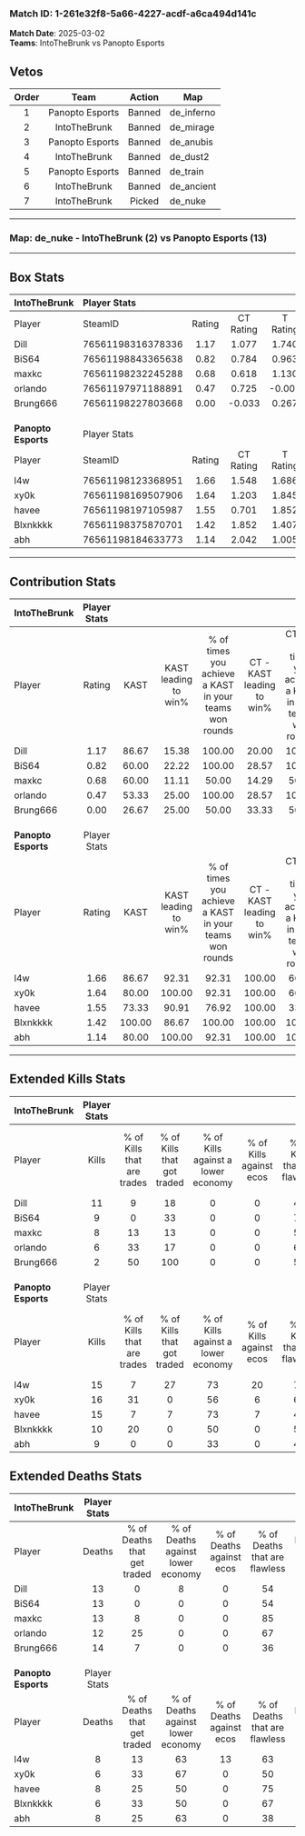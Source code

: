 ### Match ID: 1-261e32f8-5a66-4227-acdf-a6ca494d141c  
**Match Date**: 2025-03-02  
**Teams**: IntoTheBrunk vs Panopto Esports  

## Vetos  

| Order | Team | Action | Map |
| :---: | :--: | :----: | --- |
| 1 | Panopto Esports | Banned | de_inferno |
| 2 | IntoTheBrunk | Banned | de_mirage |
| 3 | Panopto Esports | Banned | de_anubis |
| 4 | IntoTheBrunk | Banned | de_dust2 |
| 5 | Panopto Esports | Banned | de_train |
| 6 | IntoTheBrunk | Banned | de_ancient |
| 7 | IntoTheBrunk | Picked | de_nuke |

---  

### **Map**: de_nuke - IntoTheBrunk (2) vs Panopto Esports (13)  
---  

## Box Stats  

| **IntoTheBrunk**    | Player Stats      |        |           |          |        |       |       |         |        |      |     |
| :- | :- | :-: | :-: | :-: | :-: | :-: | :-: | :-: | :-: | :-: | :-: |
| Player              | SteamID           | Rating | CT Rating | T Rating |  KAST  |  ADR  | Kills | Assists | Deaths | K/D  | HS% |
| Dill                | 76561198316378336 |  1.17  |   1.077   |  1.740   | 86.67  | 91.8  |  11   |    2    |   13   | 0.85 | 54  |
| BiS64               | 76561198843365638 |  0.82  |   0.784   |  0.963   | 60.00  | 74.1  |   9   |    4    |   13   | 0.69 | 22  |
| maxkc               | 76561198232245288 |  0.68  |   0.618   |  1.130   | 60.00  | 56.1  |   8   |    1    |   13   | 0.62 | 75  |
| orlando             | 76561197971188891 |  0.47  |   0.725   |  -0.005  | 53.33  | 31.7  |   6   |    0    |   12   | 0.50 | 50  |
| Brung666            | 76561198227803668 |  0.00  |  -0.033   |  0.267   | 26.67  | 34.7  |   2   |    1    |   14   | 0.14 |  0  |
|                     |                   |        |           |          |        |       |       |         |        |      |     |
|                     |                   |        |           |          |        |       |       |         |        |      |     |
|                     |                   |        |           |          |        |       |       |         |        |      |     |
| **Panopto Esports** | Player Stats      |        |           |          |        |       |       |         |        |      |     |
| Player              | SteamID           | Rating | CT Rating | T Rating |  KAST  |  ADR  | Kills | Assists | Deaths | K/D  | HS% |
| l4w                 | 76561198123368951 |  1.66  |   1.548   |  1.686   | 86.67  | 113.7 |  15   |    3    |   8    | 1.88 | 60  |
| xy0k                | 76561198169507906 |  1.64  |   1.203   |  1.845   | 80.00  | 86.5  |  16   |    2    |   6    | 2.67 | 62  |
| havee               | 76561198197105987 |  1.55  |   0.701   |  1.852   | 73.33  | 109.9 |  15   |    3    |   8    | 1.88 | 66  |
| Blxnkkkk            | 76561198375870701 |  1.42  |   1.852   |  1.407   | 100.00 | 72.1  |  10   |    6    |   6    | 1.67 | 70  |
| abh                 | 76561198184633773 |  1.14  |   2.042   |  1.005   | 80.00  | 71.5  |   9   |    5    |   8    | 1.13 | 77  |
---  

## Contribution Stats  

| **IntoTheBrunk**    | Player Stats |        |                      |                                                        |                           |                                                             |                          |                                                            |
| :- | :-: | :-: | :-: | :-: | :-: | :-: | :-: | :-: |
| Player              |    Rating    |  KAST  | KAST leading to win% | % of times you achieve a KAST in your teams won rounds | CT - KAST leading to win% | CT - % of times you achieve a KAST in your teams won rounds | T - KAST leading to win% | T - % of times you achieve a KAST in your teams won rounds |
| Dill                |     1.17     | 86.67  |        15.38         |                         100.00                         |           20.00           |                           100.00                            |           0.00           |                            0.00                            |
| BiS64               |     0.82     | 60.00  |        22.22         |                         100.00                         |           28.57           |                           100.00                            |           0.00           |                            0.00                            |
| maxkc               |     0.68     | 60.00  |        11.11         |                         50.00                          |           14.29           |                            50.00                            |           0.00           |                            0.00                            |
| orlando             |     0.47     | 53.33  |        25.00         |                         100.00                         |           28.57           |                           100.00                            |           0.00           |                            0.00                            |
| Brung666            |     0.00     | 26.67  |        25.00         |                         50.00                          |           33.33           |                            50.00                            |           0.00           |                            0.00                            |
|                     |              |        |                      |                                                        |                           |                                                             |                          |                                                            |
|                     |              |        |                      |                                                        |                           |                                                             |                          |                                                            |
|                     |              |        |                      |                                                        |                           |                                                             |                          |                                                            |
| **Panopto Esports** | Player Stats |        |                      |                                                        |                           |                                                             |                          |                                                            |
| Player              |    Rating    |  KAST  | KAST leading to win% | % of times you achieve a KAST in your teams won rounds | CT - KAST leading to win% | CT - % of times you achieve a KAST in your teams won rounds | T - KAST leading to win% | T - % of times you achieve a KAST in your teams won rounds |
| l4w                 |     1.66     | 86.67  |        92.31         |                         92.31                          |          100.00           |                            66.67                            |          90.91           |                           100.00                           |
| xy0k                |     1.64     | 80.00  |        100.00        |                         92.31                          |          100.00           |                            66.67                            |          100.00          |                           100.00                           |
| havee               |     1.55     | 73.33  |        90.91         |                         76.92                          |          100.00           |                            33.33                            |          90.00           |                           90.00                            |
| Blxnkkkk            |     1.42     | 100.00 |        86.67         |                         100.00                         |          100.00           |                           100.00                            |          83.33           |                           100.00                           |
| abh                 |     1.14     | 80.00  |        100.00        |                         92.31                          |          100.00           |                           100.00                            |          100.00          |                           90.00                            |
---  

## Extended Kills Stats  

| **IntoTheBrunk**    | Player Stats |                            |                            |                                    |                         |                              |                                 |                                       |                    |           |
| :- | :-: | :-: | :-: | :-: | :-: | :-: | :-: | :-: | :-: | :-: |
| Player              |    Kills     | % of Kills that are trades | % of Kills that got traded | % of Kills against a lower economy | % of Kills against ecos | % of Kills that are flawless | % of Kills that are close duels | % of Kills that are assisted by flash | Pistol Round Kills | AWP Kills |
| Dill                |      11      |             9              |             18             |                 0                  |            0            |              45              |                0                |                   0                   |         3          |     1     |
| BiS64               |      9       |             0              |             33             |                 0                  |            0            |              78              |                0                |                   0                   |         0          |     1     |
| maxkc               |      8       |             13             |             13             |                 0                  |            0            |              50              |               13                |                   0                   |         1          |     0     |
| orlando             |      6       |             33             |             17             |                 0                  |            0            |              67              |               17                |                   0                   |         0          |     0     |
| Brung666            |      2       |             50             |            100             |                 0                  |            0            |              50              |               50                |                   0                   |         0          |     0     |
|                     |              |                            |                            |                                    |                         |                              |                                 |                                       |                    |           |
|                     |              |                            |                            |                                    |                         |                              |                                 |                                       |                    |           |
|                     |              |                            |                            |                                    |                         |                              |                                 |                                       |                    |           |
| **Panopto Esports** | Player Stats |                            |                            |                                    |                         |                              |                                 |                                       |                    |           |
| Player              |    Kills     | % of Kills that are trades | % of Kills that got traded | % of Kills against a lower economy | % of Kills against ecos | % of Kills that are flawless | % of Kills that are close duels | % of Kills that are assisted by flash | Pistol Round Kills | AWP Kills |
| l4w                 |      15      |             7              |             27             |                 73                 |           20            |              73              |                7                |                   0                   |         1          |     0     |
| xy0k                |      16      |             31             |             0              |                 56                 |            6            |              69              |                0                |                   6                   |         3          |     3     |
| havee               |      15      |             7              |             7              |                 73                 |            7            |              40              |                0                |                   0                   |         1          |     0     |
| Blxnkkkk            |      10      |             20             |             0              |                 50                 |            0            |              50              |               20                |                   0                   |         1          |     0     |
| abh                 |      9       |             0              |             0              |                 33                 |            0            |              44              |                0                |                   0                   |         4          |     0     |
## Extended Deaths Stats  

| **IntoTheBrunk**    | Player Stats |                             |                                   |                          |                               |                            |                           |               |
| :- | :-: | :-: | :-: | :-: | :-: | :-: | :-: | :-: |
| Player              |    Deaths    | % of Deaths that get traded | % of Deaths against lower economy | % of Deaths against ecos | % of Deaths that are flawless | % of Deaths that are close | % of Deaths while blinded | Deaths to AWP |
| Dill                |      13      |              0              |                 8                 |            0             |              54               |             0              |             8             |       0       |
| BiS64               |      13      |              0              |                 0                 |            0             |              54               |             0              |             0             |       0       |
| maxkc               |      13      |              8              |                 0                 |            0             |              85               |             8              |             0             |       2       |
| orlando             |      12      |             25              |                 0                 |            0             |              67               |             0              |             0             |       1       |
| Brung666            |      14      |              7              |                 0                 |            0             |              36               |             14             |             0             |       0       |
|                     |              |                             |                                   |                          |                               |                            |                           |               |
|                     |              |                             |                                   |                          |                               |                            |                           |               |
|                     |              |                             |                                   |                          |                               |                            |                           |               |
| **Panopto Esports** | Player Stats |                             |                                   |                          |                               |                            |                           |               |
| Player              |    Deaths    | % of Deaths that get traded | % of Deaths against lower economy | % of Deaths against ecos | % of Deaths that are flawless | % of Deaths that are close | % of Deaths while blinded | Deaths to AWP |
| l4w                 |      8       |             13              |                63                 |            13            |              63               |             13             |             0             |       0       |
| xy0k                |      6       |             33              |                67                 |            0             |              50               |             0              |             0             |       0       |
| havee               |      8       |             25              |                50                 |            0             |              75               |             0              |             0             |       1       |
| Blxnkkkk            |      6       |             33              |                50                 |            0             |              67               |             0              |             0             |       1       |
| abh                 |      8       |             25              |                63                 |            0             |              38               |             25             |             0             |       0       |
